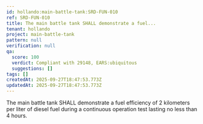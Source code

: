 ```yaml
---
id: hollando:main-battle-tank:SRD-FUN-010
ref: SRD-FUN-010
title: The main battle tank SHALL demonstrate a fuel...
tenant: hollando
project: main-battle-tank
pattern: null
verification: null
qa:
  score: 100
  verdict: Compliant with 29148, EARS:ubiquitous
  suggestions: []
tags: []
createdAt: 2025-09-27T18:47:53.773Z
updatedAt: 2025-09-27T18:47:53.773Z
---
```


The main battle tank SHALL demonstrate a fuel efficiency of 2 kilometers per liter of diesel fuel during a continuous operation test lasting no less than 4 hours.
